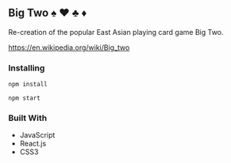 ## Big Two :spades: :hearts: :clubs: :diamonds: 

Re-creation of the popular East Asian playing card game Big Two.

https://en.wikipedia.org/wiki/Big_two

### Installing

```
npm install

npm start
```

### Built With

* JavaScript
* React.js
* CSS3
